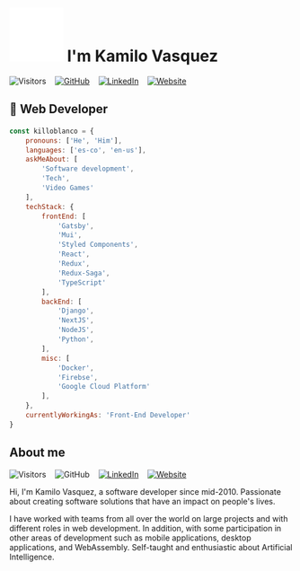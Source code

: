 # ![wave] I'm Kamilo Vasquez

![Visitors] &nbsp;&nbsp;
[![GitHub]](https://github.com/killoblanco?tab=followers) &nbsp;&nbsp;
[![LinkedIn]](https://www.linkedin.com/in/killoblanco/) &nbsp;&nbsp;
[![Website]](https://whois.kamilo.dev/)

## 🦄 Web Developer

```javascript
const killoblanco = {
    pronouns: ['He', 'Him'],
    languages: ['es-co', 'en-us'],
    askMeAbout: [
        'Software development',
        'Tech',
        'Video Games'
    ],
    techStack: {
        frontEnd: [
            'Gatsby',
            'Mui',
            'Styled Components',
            'React',
            'Redux',
            'Redux-Saga',
            'TypeScript'
        ],
        backEnd: [
            'Django',
            'NextJS',
            'NodeJS',
            'Python',
        ],
        misc: [
            'Docker',
            'Firebse',
            'Google Cloud Platform'
        ],
    },
    currentlyWorkingAs: 'Front-End Developer'
}
```

## About me

![Visitors] &nbsp;&nbsp;
![GitHub] &nbsp;&nbsp;
[![LinkedIn]](https://www.linkedin.com/in/killoblanco/) &nbsp;&nbsp;
[![Website]](https://whois.kamilo.dev/)

Hi, I'm Kamilo Vasquez, a software developer since mid-2010. Passionate about creating software solutions that have an impact on people's lives.

I have worked with teams from all over the world on large projects and with different roles in web development. In addition, with some participation in other areas of development such as mobile applications, desktop applications, and WebAssembly. Self-taught and enthusiastic about Artificial Intelligence.

[visitors]: https://visitor-badge.laobi.icu/badge?page_id=killoblanco
[github]: https://img.shields.io/github/followers/killoblanco?style=social
[linkedin]: https://img.shields.io/badge/-Kamilo_Vasquez-blue?style=plastic&logo=Linkedin&logoColor=white&link=https://www.linkedin.com/in/killoblanco/
[website]: https://img.shields.io/badge/-Website-blue?style=plastic&logo=MicrosoftEdge&color=3277BC&link=https://whois.kamilo.dev/
[wave]: src/assets/wave.svg
